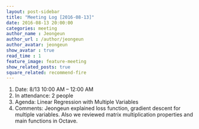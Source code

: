 ```yaml
---
layout: post-sidebar
title: "Meeting Log [2016-08-13]"
date: 2016-08-13 20:00:00
categories: meeting
author_name : Jeongeun
author_url : /author/jeongeun
author_avatar: jeongeun
show_avatar : true
read_time : 1
feature_image: feature-meeting
show_related_posts: true
square_related: recommend-fire
---
```


1. Date: 8/13 10:00 AM – 12:00 AM
2. In attendance: 2 people 
3. Agenda: Linear Regression with Multiple Variables 
4. Comments: Jeongeun explained loss function, gradient descent for multiple variables. Also we reviewed matrix multiplication properties and main functions in Octave.